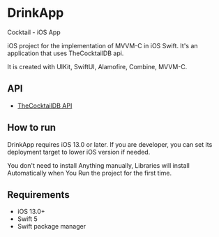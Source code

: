 # DrinkApp
Cocktail - iOS App

iOS project for the implementation of MVVM-C in iOS Swift. It's an application that uses TheCocktailDB api.

It is created with UIKit, SwiftUI, Alamofire, Combine, MVVM-C.

## API
- [TheCocktailDB API](https://www.thecocktaildb.com/) 

## How to run

DrinkApp requires iOS 13.0 or later. If you are developer, you can set its deployment target to lower iOS version if needed.

You don't need to install Anything manually, Libraries will install Automatically when You Run the project for the first time. 

## Requirements 

- iOS 13.0+
- Swift 5
- Swift package manager
